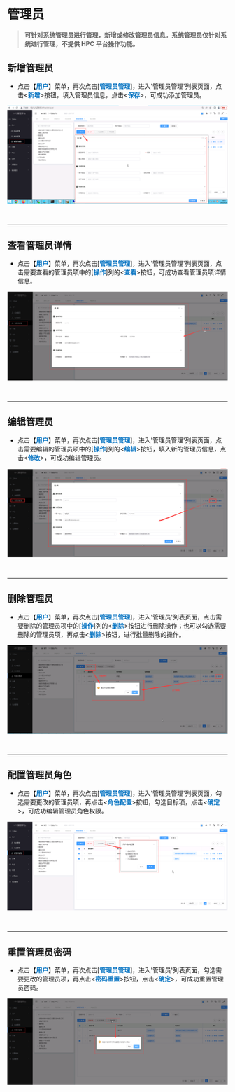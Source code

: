 管理员
===============================

> **可针对系统管理员进行管理，新增或修改管理员信息。系统管理员仅针对系统进行管理，不提供 HPC 平台操作功能。**


## 新增管理员 ##
* 点击【**<font color=#0071C1>用户</font>**】菜单，再次点击[**<font color=#0071C1>管理员管理</font>**]，进入'管理员管理'列表页面，点击<**<font color=#0071C1>新增</font>**>按钮，填入管理员信息，点击<**<font color=#0071C1>保存</font>**>，可成功添加管理员。


![新增管理员](../_static/img/usermanagement/addAdministrator.png)


&emsp;

----------------------------------------------------------------------------------------------------------------------------------

## 查看管理员详情 ##

* 点击【**<font color=#0071C1>用户</font>**】菜单，再次点击[**<font color=#0071C1>管理员管理</font>**]，进入'管理员管理'列表页面，点击需要查看的管理员项中的[**<font color=#0071C1>操作</font>**]列的<**<font color=#0071C1>查看</font>**>按钮，可成功查看管理员项详情信息。

![查看管理员详情](../_static/img/usermanagement/administratorDetail.png)


&emsp;

----------------------------------------------------------------------------------------------------------------------------------

## 编辑管理员 ##

* 点击【**<font color=#0071C1>用户</font>**】菜单，再次点击[**<font color=#0071C1>管理员管理</font>**]，进入'管理员管理'列表页面，点击需要编辑的管理员项中的[**<font color=#0071C1>操作</font>**]列的<**<font color=#0071C1>编辑</font>**>按钮，填入新的管理员信息，点击<**<font color=#0071C1>修改</font>**>，可成功编辑管理员。


![修改管理员](../_static/img/usermanagement/editAdministrator.png)


&emsp;

----------------------------------------------------------------------------------------------------------------------------------

## 删除管理员 ##

* 点击【**<font color=#0071C1>用户</font>**】菜单，再次点击[**<font color=#0071C1>管理员管理</font>**]，进入'管理员'列表页面，点击需要删除的管理员项中的[**<font color=#0071C1>操作</font>**]列的<**<font color=#0071C1>删除</font>**>按钮进行删除操作；也可以勾选需要删除的管理员项，再点击<**<font color=#0071C1>删除</font>**>按钮，进行批量删除的操作。


![删除管理员](../_static/img/usermanagement/deleteAdministrator.png)


&emsp;

----------------------------------------------------------------------------------------------------------------------------------

## 配置管理员角色 ##

* 点击【**<font color=#0071C1>用户</font>**】菜单，再次点击[**<font color=#0071C1>管理员管理</font>**]，进入'管理员管理'列表页面，勾选需要更改的管理员项，再点击<**<font color=#0071C1>角色配置</font>**>按钮，勾选目标项，点击<**<font color=#0071C1>确定</font>**>，可成功编辑管理员角色权限。


![配置管理员角色](../_static/img/usermanagement/editAdministratorPermission.png)


&emsp;

----------------------------------------------------------------------------------------------------------------------------------

## 重置管理员密码 ##

* 点击【**<font color=#0071C1>用户</font>**】菜单，再次点击[**<font color=#0071C1>管理员管理</font>**]，进入'管理员'列表页面，勾选需要更改的管理员项，再点击<**<font color=#0071C1>密码重置</font>**>按钮，点击<**<font color=#0071C1>确定</font>**>，可成功重置管理员密码。

![删除管理员](../_static/img/usermanagement/resetPassword.png)


&emsp;
